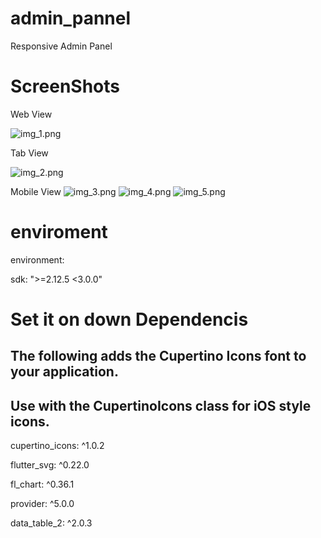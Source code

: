 # admin_pannel
 Responsive Admin Panel

# ScreenShots
 Web View

 ![img_1.png](img_1.png)
 
 Tab View
 
 ![img_2.png](img_2.png)

 Mobile View
 ![img_3.png](img_3.png)  ![img_4.png](img_4.png)  ![img_5.png](img_5.png)

 
# enviroment
 environment:

 sdk: ">=2.12.5 <3.0.0"
 
# Set it on down Dependencis
## The following adds the Cupertino Icons font to your application.
## Use with the CupertinoIcons class for iOS style icons.
 cupertino_icons: ^1.0.2 

 flutter_svg: ^0.22.0

 fl_chart: ^0.36.1

 provider: ^5.0.0

 data_table_2: ^2.0.3
 
